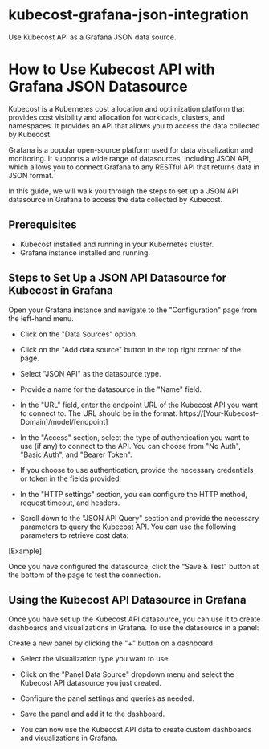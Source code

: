 # kubecost-grafana-json-integration
Use Kubecost API as a Grafana JSON data source.

# How to Use Kubecost API with Grafana JSON Datasource

Kubecost is a Kubernetes cost allocation and optimization platform that provides cost visibility and allocation for workloads, clusters, and namespaces. It provides an API that allows you to access the data collected by Kubecost.

Grafana is a popular open-source platform used for data visualization and monitoring. It supports a wide range of datasources, including JSON API, which allows you to connect Grafana to any RESTful API that returns data in JSON format.

In this guide, we will walk you through the steps to set up a JSON API datasource in Grafana to access the data collected by Kubecost.

## Prerequisites
- Kubecost installed and running in your Kubernetes cluster.
- Grafana instance installed and running.

## Steps to Set Up a JSON API Datasource for Kubecost in Grafana
Open your Grafana instance and navigate to the "Configuration" page from the left-hand menu.

- Click on the "Data Sources" option.

- Click on the "Add data source" button in the top right corner of the page.

- Select "JSON API" as the datasource type.

- Provide a name for the datasource in the "Name" field.

- In the "URL" field, enter the endpoint URL of the Kubecost API you want to connect to. The URL should be in the format: https://[Your-Kubecost-Domain]/model/[endpoint]

- In the "Access" section, select the type of authentication you want to use (if any) to connect to the API. You can choose from "No Auth", "Basic Auth", and "Bearer Token".

- If you choose to use authentication, provide the necessary credentials or token in the fields provided.

- In the "HTTP settings" section, you can configure the HTTP method, request timeout, and headers.

- Scroll down to the "JSON API Query" section and provide the necessary parameters to query the Kubecost API. You can use the following parameters to retrieve cost data:

[Example]

Once you have configured the datasource, click the "Save & Test" button at the bottom of the page to test the connection.

## Using the Kubecost API Datasource in Grafana

Once you have set up the Kubecost API datasource, you can use it to create dashboards and visualizations in Grafana. To use the datasource in a panel:

Create a new panel by clicking the "+" button on a dashboard.
- Select the visualization type you want to use.

- Click on the "Panel Data Source" dropdown menu and select the Kubecost API datasource you just created.

- Configure the panel settings and queries as needed.

- Save the panel and add it to the dashboard.

- You can now use the Kubecost API data to create custom dashboards and visualizations in Grafana.

